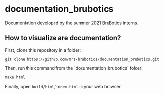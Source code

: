 # documentation_brubotics
Documentation developed by the summer 2021 BruBotics interns.

## How to visualize are documentation?

First, clone this repository in a folder:
```
git clone https://github.com/mrs-brubotics/documentation_brubotics.git
```
Then, run this command from the ´documentation_brubotics´ folder:
```
make html
```
Finally, open `build/html/index.html` in your web browser.